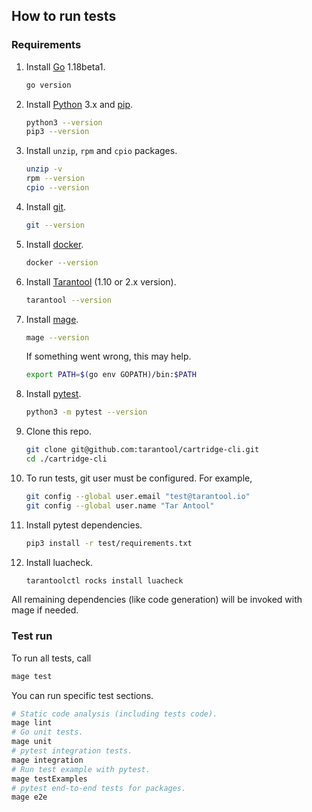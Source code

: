 ## How to run tests

### Requirements

1. Install [Go](https://go.dev/doc/install) 1.18beta1.
   ```bash
   go version
   ```

2. Install [Python](https://www.python.org/downloads/) 3.x and [pip](https://pypi.org/project/pip/).
   ```bash
   python3 --version
   pip3 --version
   ```

3. Install `unzip`, `rpm` and `cpio` packages.
   ```bash
   unzip -v
   rpm --version
   cpio --version
   ```
   
4. Install [git](https://git-scm.com/downloads).
   ```bash
   git --version
   ```
      
5. Install [docker](https://www.docker.com/get-started).
   ```bash
   docker --version
   ```
    
6. Install [Tarantool](https://www.tarantool.io/en/download/os-installation/) (1.10 or 2.x version).
   ```bash
   tarantool --version
   ```

7. Install [mage](https://github.com/magefile/mage).
   ```bash
   mage --version
   ```
   If something went wrong, this may help.
   ```bash
   export PATH=$(go env GOPATH)/bin:$PATH
   ```
     
8. Install [pytest](https://docs.pytest.org/en/6.2.x/getting-started.html).
   ```bash
   python3 -m pytest --version
   ```

9. Clone this repo.
   ```bash
   git clone git@github.com:tarantool/cartridge-cli.git
   cd ./cartridge-cli
   ```
   
10. To run tests, git user must be configured. For example,
    ```bash
    git config --global user.email "test@tarantool.io"
    git config --global user.name "Tar Antool"
    ```
   
11. Install pytest dependencies.
    ```bash
    pip3 install -r test/requirements.txt
    ```
    
12. Install luacheck.
    ```bash
    tarantoolctl rocks install luacheck
    ```

All remaining dependencies (like code generation) will be invoked with mage if needed.

### Test run

To run all tests, call
```bash
mage test
```

You can run specific test sections.
```bash
# Static code analysis (including tests code).
mage lint
# Go unit tests.
mage unit
# pytest integration tests.
mage integration
# Run test example with pytest.
mage testExamples
# pytest end-to-end tests for packages.
mage e2e
```
